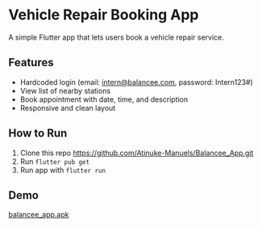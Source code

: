 # Vehicle Repair Booking App

A simple Flutter app that lets users book a vehicle repair service.

## Features
- Hardcoded login (email: intern@balancee.com, password: Intern123#)
- View list of nearby stations
- Book appointment with date, time, and description
- Responsive and clean layout

## How to Run
1. Clone this repo https://github.com/Atinuke-Manuels/Balancee_App.git
2. Run `flutter pub get`
3. Run app with `flutter run`

## Demo
[balancee_app.apk](build/app/outputs/flutter-apk/balancee_app.apk)